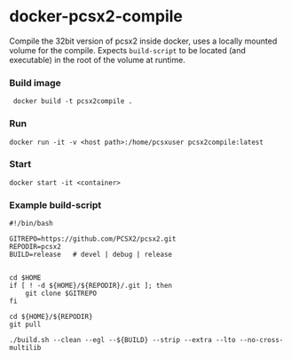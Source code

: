 # docker-pcsx2-compile
Compile the 32bit version of pcsx2 inside docker, uses a locally mounted volume for the compile.
Expects ```build-script``` to be located (and executable) in the root of the volume at runtime.


### Build image
``` docker build -t pcsx2compile .```

### Run
``` docker run -it -v <host path>:/home/pcsxuser pcsx2compile:latest ```

### Start
``` docker start -it <container> ```

### Example build-script
```
#!/bin/bash

GITREPO=https://github.com/PCSX2/pcsx2.git
REPODIR=pcsx2
BUILD=release   # devel | debug | release


cd $HOME
if [ ! -d ${HOME}/${REPODIR}/.git ]; then
    git clone $GITREPO
fi

cd ${HOME}/${REPODIR}
git pull

./build.sh --clean --egl --${BUILD} --strip --extra --lto --no-cross-multilib
```
